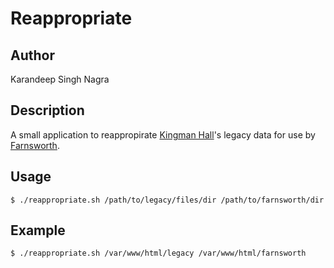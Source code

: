 # Reappropriate

## Author
Karandeep Singh Nagra

## Description
A small application to reappropirate
<a href="https://kingmanhall.org">Kingman Hall</a>'s legacy data for use by
<a href="https://github.com/knagra/farnsworth">Farnsworth</a>.

## Usage
```
$ ./reappropriate.sh /path/to/legacy/files/dir /path/to/farnsworth/dir
```

## Example
```
$ ./reappropriate.sh /var/www/html/legacy /var/www/html/farnsworth
```
